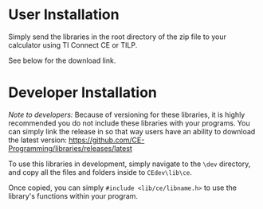 # User Installation
Simply send the libraries in the root directory of the zip file to your calculator using TI Connect CE or TILP.

See below for the download link.

# Developer Installation

*Note to developers:* Because of versioning for these libraries, it is highly recommended you do not include these libraries with your programs. You can simply link the release in so that way users have an ability to download the latest version: https://github.com/CE-Programming/libraries/releases/latest

To use this libraries in development, simply navigate to the `\dev` directory, and copy all the files and folders inside to `CEdev\lib\ce`.

Once copied, you can simply `#include <lib/ce/libname.h>` to use the library's functions within your program.
